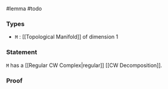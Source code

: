 #lemma #todo 
### Types
- `M` : [[Topological Manifold]] of dimension 1
### Statement
`M` has a [[Regular CW Complex|regular]] [[CW Decomposition]].
### Proof
